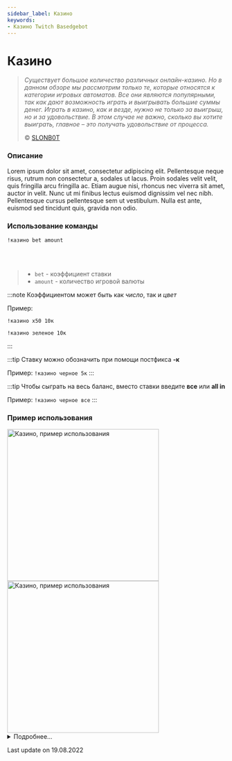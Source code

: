 ```yaml
---
sidebar_label: Казино
keywords:
- Казино Twitch Basedgebot
---
```


# Казино

> *<quote>Существует большое количество различных онлайн-казино. Но в данном обзоре мы рассмотрим только те, которые относятся к категории игровых автоматов. Все они являются популярными, так как дают возможность играть и выигрывать большие суммы денег. Играть в казино, как и везде, нужно не только за выигрыш, но и за удовольствие. В этом случае не важно, сколько вы хотите выиграть, главное – это получать удовольствие от процесса.</quote>*
>
> © <a class="slonbot casino" href="https://www.twitch.tv/slonb0t">SLONB0T</a>

### Описание

Lorem ipsum dolor sit amet, consectetur adipiscing elit. Pellentesque neque risus, rutrum non consectetur a, sodales ut lacus. Proin sodales velit velit, quis fringilla arcu fringilla ac. Etiam augue nisi, rhoncus nec viverra sit amet, auctor in velit. Nunc ut mi finibus lectus euismod dignissim vel nec nibh. Pellentesque cursus pellentesque sem ut vestibulum. Nulla est ante, euismod sed tincidunt quis, gravida non odio.

### Использование команды

<code>!казино bet amount</code>

<br/>
<br/>

>- <code>bet</code>  -  коэффициент ставки
>- <code>amount</code>  -  количество игровой валюты

:::note
Коэффициентом может быть как <i>число</i>, так и <i>цвет</i>

Пример:
<p><code>!казино x50 10к</code></p>

<p><code>!казино зеленое 10к</code></p>
:::

:::tip
Ставку можно обозначить при помощи постфикса <b>-к</b>

Пример: <code>!казино черное 5к</code>
:::

:::tip 
Чтобы сыграть на весь баланс, вместо ставки введите <b>все</b> или <b>all in</b>

Пример: <code>!казино черное все</code>
:::

### Пример использования

<img src="https://media1.giphy.com/media/xd75iFGEWWQdaGFRnw/giphy.gif?cid=790b76112ee569899542b6b3eb441b8b98b1d29ae98b91bf&rid=giphy.gif&ct=g" alt="Казино, пример использования" width="350"/>
<img src="https://media3.giphy.com/media/Hv1wghfKkgDrAerp7y/giphy.gif?cid=790b76115d3ef8bd5859030dbd54b8bd6e1c8b1da1cc2223&rid=giphy.gif&ct=g" alt="Казино, пример использования" width="350" id="example-right"/>

<details>
  <summary>Подробнее...</summary>
  <div>

| Global cooldown | 3 seconds⠀⠀⠀⠀⠀⠀⠀⠀⠀⠀⠀⠀ |
|:----------------|:----------------------|
| User cooldown   | 3 seconds             |
| Mod only        | No                    |
| Sub only        | No                    |
| Aliases         | !casino               |
  </div>
</details>

<p class="update">Last update on 19.08.2022</p>